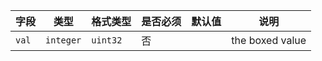 | 字段 | 类型 | 格式类型 | 是否必须 | 默认值 | 说明 |
|---|---|---|---|---|---|
| `val` | `integer` | `uint32` | 否 |  | the boxed value |

